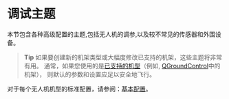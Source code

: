 # 调试主题

本节包含各种高级配置的主题,包括无人机的调参,以及较不常见的传感器和外围设备。

> **Tip** 如果要创建新的机架类型或大幅度修改已支持的机架，这些主题将非常有用。 通常，如果您使用的是[已支持的机型](../airframes/airframe_reference.md#copter)（例如, [QGroundControl](../config/airframe.md)中的机架）， 则默认的参数和设置应足以安全地飞行。

对于每个无人机机型的标准配置，请参阅：[基本配置](../config/README.md)。